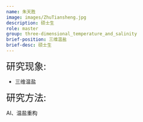 ```yaml
---
name: 朱天胜
image: images/ZhuTiansheng.jpg
description: 硕士生
role: master
group: three-dimensional_temperature_and_salinity
brief-position: 三维温盐
brief-desc: 硕士生
---
```


<span style="font-size: 25px;">研究现象:
* 三维温盐

<span style="font-size: 25px;">研究方法: </span>

AI、温盐重构